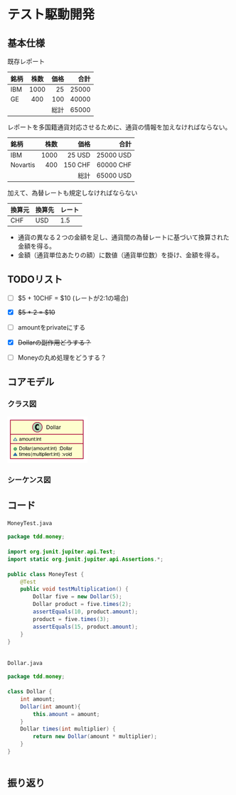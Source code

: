   
  
# テスト駆動開発
  
  
  
## 基本仕様
  
  
  
既存レポート
  
|銘柄|株数|価格|合計|
|:---- |:----:|----:|----:|
|IBM |1000|25  |25000|
|GE  |400 |100 |40000|
|    |    |総計 |65000|
  
レポートを多国籍通貨対応させるために、通貨の情報を加えなければならない。
  
|銘柄       |株数  |価格  |合計  |
|:----     |----:|----:|----:|
|IBM       |1000|25 USD  |25000 USD|
|Novartis  |400 |150 CHF |60000 CHF|
|          |    |総計 |65000 USD|
  
加えて、為替レートも規定しなければならない
  
|換算元|換算先|レート|
|:----|:----|:----|
|CHF|USD|1.5|
  
+ 通貨の異なる２つの金額を足し、通貨間の為替レートに基づいて換算された金額を得る。
+ 金額（通貨単位あたりの額）に数値（通貨単位数）を掛け、金額を得る。
  
## TODOリスト
  
  
+ [ ] \$5 + 10CHF = \$10 (レートが2:1の場合)
+ [x] ~~\$5 * 2 = \$10~~
+ [ ] amountをprivateにする
+ [x] ~~Dollarの副作用どうする？~~
+ [ ] Moneyの丸め処理をどうする？
  
  
## コアモデル
  
### クラス図
  

![](./assets/0285dfa24ee25b18e00bb369b57da6820.png?0.6029955648547065)  
### シーケンス図
  
  
## コード
  
`MoneyTest.java`
```java
package tdd.money;
  
import org.junit.jupiter.api.Test;
import static org.junit.jupiter.api.Assertions.*;
  
public class MoneyTest {
    @Test
    public void testMultiplication() {
        Dollar five = new Dollar(5);
        Dollar product = five.times(2);
        assertEquals(10, product.amount);
        product = five.times(3);
        assertEquals(15, product.amount);
    }
}
  
```  
  
`Dollar.java`
```java
package tdd.money;
  
class Dollar {
    int amount;
    Dollar(int amount){
        this.amount = amount;
    }
    Dollar times(int multiplier) {
        return new Dollar(amount * multiplier);
    }
}
  
```  
  
## 振り返り
  
  
